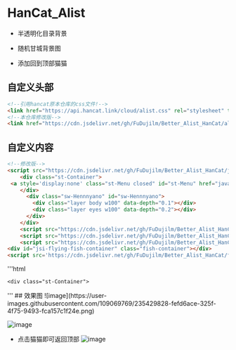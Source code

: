 # HanCat_Alist  

* 半透明化目录背景  

* 随机甘城背景图  

* 添加回到顶部猫猫  

## 自定义头部  
```html
<!--引用hancat原本仓库的css文件!-->
<link href="https://api.hancat.link/cloud/alist.css" rel="stylesheet" type="text/css">  
<!--本仓库修改版-->
<link href="https://cdn.jsdelivr.net/gh/FuDujilm/Better_Alist_HanCat/alist.css" rel="stylesheet" type="text/css">  
```

## 自定义内容  
```html
<!--修改版-->
<script src="https://cdn.jsdelivr.net/gh/FuDujilm/Better_Alist_HanCat/jq.js"></script>
	<div class="st-Container">
 <a style='display:none' class="st-Menu closed" id="st-Menu" href="javascript:void(0);"></a>
    </div>
      <div class="sw-Hennnyano" id="sw-Hennnyano">
        <div class="layer body w100" data-depth="0.1"></div>
        <div class="layer eyes w100" data-depth="0.2"></div>
      </div>
    </div>
    <script src="https://cdn.jsdelivr.net/gh/FuDujilm/Better_Alist_HanCat/js/lib.js"></script>
    <script src="https://cdn.jsdelivr.net/gh/FuDujilm/Better_Alist_HanCat/js/parallax.min.js"></script>
    <script src="https://cdn.jsdelivr.net/gh/FuDujilm/Better_Alist_HanCat/js/app.bundle.js"></script>
<div id="jsi-flying-fish-container" class="fish-container"></div>
<script src='https://cdn.jsdelivr.net/gh/FuDujilm/Better_Alist_HanCat/fish.js'></script>
```
'''html
<!--未修改版-->
<script src="https://api.hancat.link/cloud/jq.js"></script>
	<div class="st-Container">
 <a style='display:none' class="st-Menu closed" id="st-Menu" href="javascript:void(0);"></a>
    </div>
      <div class="sw-Hennnyano" id="sw-Hennnyano">
        <div class="layer body w100" data-depth="0.1"></div>
        <div class="layer eyes w100" data-depth="0.2"></div>
      </div>
    </div>
    <script src="https://api.hancat.link/cloud/lib.js"></script>
    <script src="https://api.hancat.link/cloud/parallax.min.js"></script>
    <script src="https://api.hancat.link/cloud/app.bundle.js"></script>
<div id="jsi-flying-fish-container" class="fish-container"></div>
<script src='https://api.hancat.link/cloud/fish.js'></script>
'''
## 效果图  
![image](https://user-images.githubusercontent.com/109069769/235429828-fefd6ace-325f-4f75-9493-fca157c1f24e.png)  

![image](https://user-images.githubusercontent.com/109069769/235429920-209e30c2-7273-454b-8fc2-2bc16c9ce458.png)  
* 点击猫猫即可返回顶部
![image](https://user-images.githubusercontent.com/109069769/235430043-e4d3e5cd-0c98-4933-9030-8611441789bb.png)
